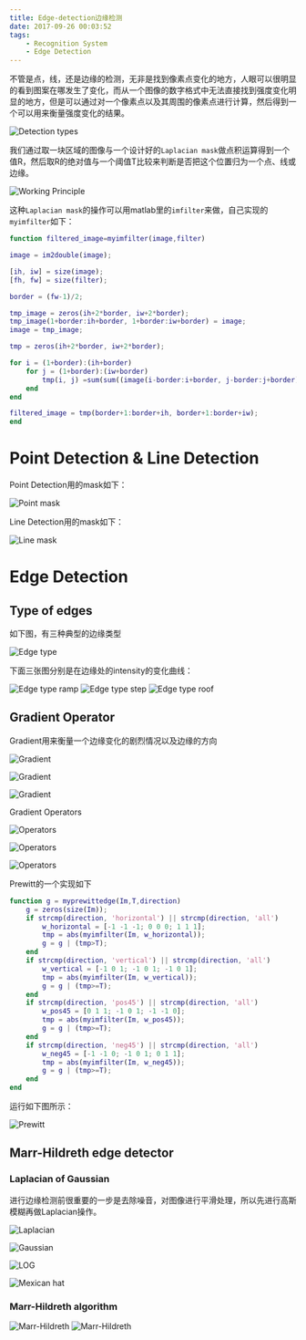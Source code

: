 ```yaml
---
title: Edge-detection边缘检测
date: 2017-09-26 00:03:52
tags:
    - Recognition System
    - Edge Detection
---
```


不管是点，线，还是边缘的检测，无非是找到像素点变化的地方，人眼可以很明显的看到图案在哪发生了变化，而从一个图像的数字格式中无法直接找到强度变化明显的地方，但是可以通过对一个像素点以及其周围的像素点进行计算，然后得到一个可以用来衡量强度变化的结果。

![Detection types](/images/edge-detection/detection-types.png)

我们通过取一块区域的图像与一个设计好的`Laplacian mask`做点积运算得到一个值R，然后取R的绝对值与一个阈值T比较来判断是否把这个位置归为一个点、线或边缘。

![Working Principle](/images/edge-detection/principle.png)

这种`Laplacian mask`的操作可以用matlab里的`imfilter`来做，自己实现的`myimfilter`如下：

```matlab
function filtered_image=myimfilter(image,filter)

image = im2double(image);

[ih, iw] = size(image);
[fh, fw] = size(filter);

border = (fw-1)/2;

tmp_image = zeros(ih+2*border, iw+2*border);
tmp_image(1+border:ih+border, 1+border:iw+border) = image;
image = tmp_image;

tmp = zeros(ih+2*border, iw+2*border);

for i = (1+border):(ih+border)
    for j = (1+border):(iw+border)
        tmp(i, j) =sum(sum((image(i-border:i+border, j-border:j+border).*filter)));
    end
end

filtered_image = tmp(border+1:border+ih, border+1:border+iw);
end
```

# Point Detection & Line Detection

Point Detection用的mask如下：

![Point mask](/images/edge-detection/point-mask.png)

Line Detection用的mask如下：

![Line mask](/images/edge-detection/line-mask.png)

# Edge Detection

## Type of edges

如下图，有三种典型的边缘类型

![Edge type](/images/edge-detection/edge-type.png)

下面三张图分别是在边缘处的intensity的变化曲线：

![Edge type ramp](/images/edge-detection/ramp.png)
![Edge type step](/images/edge-detection/step.png)
![Edge type roof](/images/edge-detection/roof.png)

## Gradient Operator

Gradient用来衡量一个边缘变化的剧烈情况以及边缘的方向

![Gradient](/images/edge-detection/gradient.png)

![Gradient](/images/edge-detection/gradient2.png)

![Gradient](/images/edge-detection/gradient3.png)

Gradient Operators

![Operators](/images/edge-detection/operators.png)

![Operators](/images/edge-detection/operators2.png)

![Operators](/images/edge-detection/operators3.png)

Prewitt的一个实现如下

```matlab
function g = myprewittedge(Im,T,direction)
    g = zeros(size(Im));
    if strcmp(direction, 'horizontal') || strcmp(direction, 'all')
        w_horizontal = [-1 -1 -1; 0 0 0; 1 1 1];
        tmp = abs(myimfilter(Im, w_horizontal));
        g = g | (tmp>T);  
    end
    if strcmp(direction, 'vertical') || strcmp(direction, 'all') 
        w_vertical = [-1 0 1; -1 0 1; -1 0 1];
        tmp = abs(myimfilter(Im, w_vertical));
        g = g | (tmp>=T);  
    end
    if strcmp(direction, 'pos45') || strcmp(direction, 'all')
        w_pos45 = [0 1 1; -1 0 1; -1 -1 0];
        tmp = abs(myimfilter(Im, w_pos45));
        g = g | (tmp>=T);  
    end
    if strcmp(direction, 'neg45') || strcmp(direction, 'all')
        w_neg45 = [-1 -1 0; -1 0 1; 0 1 1];
        tmp = abs(myimfilter(Im, w_neg45));
        g = g | (tmp>=T);  
    end
end
```

运行如下图所示：

![Prewitt](/images/edge-detection/prewitt.png)

## Marr-Hildreth edge detector

### Laplacian of Gaussian

进行边缘检测前很重要的一步是去除噪音，对图像进行平滑处理，所以先进行高斯模糊再做Laplacian操作。

![Laplacian](/images/edge-detection/laplacian.png)

![Gaussian](/images/edge-detection/gaussian.png)

![LOG](/images/edge-detection/log.png)

![Mexican hat](/images/edge-detection/mexican-hat.png)

### Marr-Hildreth algorithm

![Marr-Hildreth](/images/edge-detection/marr-hildreth.png)
![Marr-Hildreth](/images/edge-detection/marr-hildreth2.png)